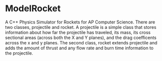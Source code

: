 # ModelRocket
A C++ Physics Simulator for Rockets for AP Computer Science.
There are two classes, projectile and rocket. A projectile is a simple class that stores information about how far the projectile has traveled, its mass, its cross sectional areas (across both the X and Y planes), and the drag coefficents across the x and y planes. 
The second class, rocket extends projectile and adds the amount of thrust and any flow rate and burn time information to the projectile.


